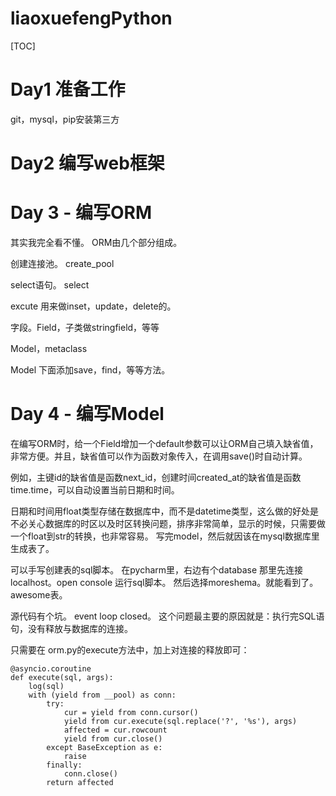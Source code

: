# liaoxuefengPython

[TOC]

# Day1 准备工作
git，mysql，pip安装第三方

# Day2 编写web框架


# Day 3 - 编写ORM

其实我完全看不懂。
ORM由几个部分组成。

创建连接池。 create_pool

select语句。 select

excute 用来做inset，update，delete的。

字段。Field，子类做stringfield，等等

Model，metaclass

Model 下面添加save，find，等等方法。

# Day 4 - 编写Model

在编写ORM时，给一个Field增加一个default参数可以让ORM自己填入缺省值，非常方便。并且，缺省值可以作为函数对象传入，在调用save()时自动计算。

例如，主键id的缺省值是函数next_id，创建时间created_at的缺省值是函数time.time，可以自动设置当前日期和时间。

日期和时间用float类型存储在数据库中，而不是datetime类型，这么做的好处是不必关心数据库的时区以及时区转换问题，排序非常简单，显示的时候，只需要做一个float到str的转换，也非常容易。
写完model，然后就因该在mysql数据库里生成表了。

可以手写创建表的sql脚本。
在pycharm里，右边有个database
那里先连接localhost。open console
运行sql脚本。
然后选择moreshema。就能看到了。awesome表。

源代码有个坑。
event loop closed。
这个问题最主要的原因就是：执行完SQL语句，没有释放与数据库的连接。

只需要在 orm.py的execute方法中，加上对连接的释放即可：

```
@asyncio.coroutine
def execute(sql, args):
    log(sql)
    with (yield from __pool) as conn:
        try:
            cur = yield from conn.cursor()
            yield from cur.execute(sql.replace('?', '%s'), args)
            affected = cur.rowcount
            yield from cur.close()
        except BaseException as e:
            raise
        finally:
            conn.close()
        return affected
```

